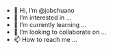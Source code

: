 - 👋 Hi, I’m @jobchuano
- 👀 I’m interested in ...
- 🌱 I’m currently learning ...
- 💞️ I’m looking to collaborate on ...
- 📫 How to reach me ...

<!---
jobchuano/jobchuano is a ✨ special ✨ repository because its `README.md` (this file) appears on your GitHub profile.
You can click the Preview link to take a look at your changes.
--->
